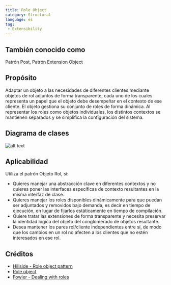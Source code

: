 ```yaml
---
title: Role Object
category: Structural
language: es
tag:
 - Extensibility
---
```


## También conocido como

Patrón Post, Patrón Extension Object

## Propósito

Adaptar un objeto a las necesidades de diferentes clientes mediante objetos de rol adjuntos de forma transparente, cada
uno de los cuales representa un papel
que el objeto debe desempeñar en el contexto de ese cliente. El objeto gestiona su conjunto de roles de forma dinámica.
Al representar los roles como
objetos individuales, los distintos contextos se mantienen separados y se simplifica la configuración del sistema.

## Diagrama de clases

![alt text](./etc/role-object.urm.png "Role Object pattern class diagram")

## Aplicabilidad

Utiliza el patrón Objeto Rol, si:

- Quieres manejar una abstracción clave en diferentes contextos y no quieres poner las interfaces específicas de
  contexto resultantes en la misma interfaz de clase.
- Quieres manejar los roles disponibles dinámicamente para que puedan ser adjuntados y removidos bajo demanda, es decir
  en tiempo de ejecución, en lugar de fijarlos estáticamente en tiempo de compilación.
- Quiere tratar las extensiones de forma transparente y necesita preservar la identidad lógica del objeto del
  conglomerado de objetos resultante.
- Desea mantener los pares rol/cliente independientes entre sí, de modo que los cambios en un rol no afecten a los
  clientes que no estén interesados en ese rol.

## Créditos

- [Hillside - Role object pattern](https://hillside.net/plop/plop97/Proceedings/riehle.pdf)
- [Role object](http://wiki.c2.com/?RoleObject)
- [Fowler - Dealing with roles](https://martinfowler.com/apsupp/roles.pdf)
